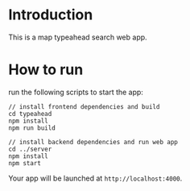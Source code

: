 # Introduction

This is a map typeahead search web app.

# How to run

run the following scripts to start the app:

```
// install frontend dependencies and build 
cd typeahead
npm install
npm run build

// install backend dependencies and run web app
cd ../server
npm install
npm start
```

Your app will be launched at `http://localhost:4000`.